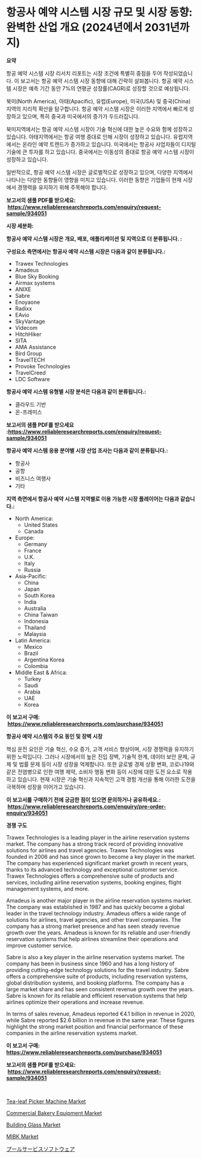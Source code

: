 <p><h1>항공사 예약 시스템 시장 규모 및 시장 동향: 완벽한 산업 개요 (2024년에서 2031년까지)</h1></p><p><strong>요약</strong></p>
<p><p>항공 예약 시스템 시장 리서치 리포트는 시장 조건에 특별히 중점을 두어 작성되었습니다. 이 보고서는 항공 예약 시스템 시장 동향에 대해 간략히 살펴봅니다. 항공 예약 시스템 시장은 예측 기간 동안 7%의 연평균 성장률(CAGR)로 성장할 것으로 예상됩니다.</p><p>북미(North America), 아태(Apacific), 유럽(Europe), 미국(USA) 및 중국(China) 지역의 지리적 확산을 탐구합니다. 항공 예약 시스템 시장은 이러한 지역에서 빠르게 성장하고 있으며, 특히 중국과 미국에서의 증가가 두드러집니다.</p><p>북미지역에서는 항공 예약 시스템 시장이 기술 혁신에 대한 높은 수요와 함께 성장하고 있습니다. 아태지역에서는 항공 여행 증대로 인해 시장이 성장하고 있습니다. 유럽지역에서는 온라인 예약 트렌드가 증가하고 있습니다. 미국에서는 항공사 사업자들이 디지털 기술에 큰 투자를 하고 있습니다. 중국에서는 이동성의 증대로 항공 예약 시스템 시장이 성장하고 있습니다.</p><p>일반적으로, 항공 예약 시스템 시장은 글로벌적으로 성장하고 있으며, 다양한 지역에서 나타나는 다양한 동향들이 영향을 미치고 있습니다. 이러한 동향은 기업들이 현재 시장에서 경쟁력을 유지하기 위해 주목해야 합니다.</p></p>
<p><strong>보고서의 샘플 PDF를 받으세요: &nbsp;<a href="https://www.reliableresearchreports.com/enquiry/request-sample/934051">https://www.reliableresearchreports.com/enquiry/request-sample/934051</a></strong></p>
<p><strong>시장 세분화:</strong></p>
<p><strong> 항공사 예약 시스템 시장은 개요, 배포, 애플리케이션 및 지역으로 더 분류됩니다. :</strong></p>
<p><strong>구성요소 측면에서는 항공사 예약 시스템 시장은 다음과 같이 분류됩니다.:</strong></p>
<p><ul><li>Trawex Technologies</li><li>Amadeus</li><li>Blue Sky Booking</li><li>Airmax systems</li><li>ANIXE</li><li>Sabre</li><li>Enoyaone</li><li>Radixx</li><li>EAvio</li><li>SkyVantage</li><li>Videcom</li><li>HitchHiker</li><li>SITA</li><li>AMA Assistance</li><li>Bird Group</li><li>TravelTECH</li><li>Provoke Technologies</li><li>TravelCreed</li><li>LDC Software</li></ul></p>
<p><strong> 항공사 예약 시스템 유형별 시장 분석은 다음과 같이 분류됩니다.:</strong></p>
<p><ul><li>클라우드 기반</li><li>온-프레미스</li></ul></p>
<p><strong>보고서의 샘플 PDF를 받으세요 :<a href="https://www.reliableresearchreports.com/enquiry/request-sample/934051">https://www.reliableresearchreports.com/enquiry/request-sample/934051</a></strong></p>
<p><strong> 항공사 예약 시스템 응용 분야별 시장 산업 조사는 다음과 같이 분류됩니다.:</strong></p>
<p><ul><li>항공사</li><li>공항</li><li>비즈니스 여행사</li><li>기타</li></ul></p>
<p><strong>지역 측면에서 항공사 예약 시스템 지역별로 이용 가능한 시장 플레이어는 다음과 같습니다.:</strong></p>
<p><ul>
    <li>
        North America:
        <ul>
            <li>United States</li>
            <li>Canada</li>
        </ul>
    </li>
    <li>
        Europe:
        <ul>
            <li>Germany</li>
            <li>France</li>
            <li>U.K.</li>
            <li>Italy</li>
            <li>Russia</li>
        </ul>
    </li>
    <li>
        Asia-Pacific:
        <ul>
            <li>China</li>
            <li>Japan</li>
            <li>South Korea</li>
            <li>India</li>
            <li>Australia</li>
            <li>China Taiwan</li>
            <li>Indonesia</li>
            <li>Thailand</li>
            <li>Malaysia</li>
        </ul>
    </li>
    <li>
        Latin America:
        <ul>
            <li>Mexico</li>
            <li>Brazil</li>
            <li>Argentina Korea</li>
            <li>Colombia</li>
        </ul>
    </li>
    <li>
        Middle East & Africa:
        <ul>
            <li>Turkey</li>
            <li>Saudi</li>
            <li>Arabia</li>
            <li>UAE</li>
            <li>Korea</li>
        </ul>
    </li>
    </ul></p>
<p><strong>이 보고서 구매: &nbsp;<a href="https://www.reliableresearchreports.com/purchase/934051">https://www.reliableresearchreports.com/purchase/934051</a></strong></p>
<p><strong>항공사 예약 시스템의 주요 동인 및 장벽 시장</strong></p>
<p><p>핵심 운전 요인은 기술 혁신, 수요 증가, 고객 서비스 향상이며, 시장 경쟁력을 유지하기 위한 노력입니다. 그러나 시장에서의 높은 진입 장벽, 기술적 한계, 데이터 보안 문제, 규제 및 법률 문제 등이 시장 성장을 억제합니다. 또한 글로벌 경제 상황 변화, 코로나19와 같은 전염병으로 인한 여행 제약, 소비자 행동 변화 등이 시장에 대한 도전 요소로 작용하고 있습니다. 현재 시장은 기술 혁신과 지속적인 고객 경험 개선을 통해 이러한 도전을 극복하며 성장을 이어가고 있습니다.</p></p>
<p><strong>이 보고서를 구매하기 전에 궁금한 점이 있으면 문의하거나 공유하세요.: &nbsp;<a href="https://www.reliableresearchreports.com/enquiry/pre-order-enquiry/934051">https://www.reliableresearchreports.com/enquiry/pre-order-enquiry/934051</a></strong></p>
<p><strong>경쟁 구도</strong></p>
<p><p>Trawex Technologies is a leading player in the airline reservation systems market. The company has a strong track record of providing innovative solutions for airlines and travel agencies. Trawex Technologies was founded in 2006 and has since grown to become a key player in the market. The company has experienced significant market growth in recent years, thanks to its advanced technology and exceptional customer service. Trawex Technologies offers a comprehensive suite of products and services, including airline reservation systems, booking engines, flight management systems, and more.</p><p>Amadeus is another major player in the airline reservation systems market. The company was established in 1987 and has quickly become a global leader in the travel technology industry. Amadeus offers a wide range of solutions for airlines, travel agencies, and other travel companies. The company has a strong market presence and has seen steady revenue growth over the years. Amadeus is known for its reliable and user-friendly reservation systems that help airlines streamline their operations and improve customer service.</p><p>Sabre is also a key player in the airline reservation systems market. The company has been in business since 1960 and has a long history of providing cutting-edge technology solutions for the travel industry. Sabre offers a comprehensive suite of products, including reservation systems, global distribution systems, and booking platforms. The company has a large market share and has seen consistent revenue growth over the years. Sabre is known for its reliable and efficient reservation systems that help airlines optimize their operations and increase revenue.</p><p>In terms of sales revenue, Amadeus reported €4.1 billion in revenue in 2020, while Sabre reported $2.6 billion in revenue in the same year. These figures highlight the strong market position and financial performance of these companies in the airline reservation systems market.</p></p>
<p><strong>이 보고서 구매: &nbsp; <a href="https://www.reliableresearchreports.com/purchase/934051">https://www.reliableresearchreports.com/purchase/934051</a></strong></p>
<p><strong>보고서의 샘플 PDF를 받으세요: &nbsp;<a href="https://www.reliableresearchreports.com/enquiry/request-sample/934051">https://www.reliableresearchreports.com/enquiry/request-sample/934051</a></strong><strong></strong></p>
<p>&nbsp;</p>
<p><p><a href="https://issuu.com/reportprime-2/docs/tea-leaf-picker-machine-market-size-2030.pptx">Tea-leaf Picker Machine Market</a></p><p><a href="https://github.com/prosalinda88/Market-Research-Report-List-3/blob/main/commercial-bakery-equipment-market.md">Commercial Bakery Equipment Market</a></p><p><a href="https://view.publitas.com/reportprime-1/building-glass-market-centers-on-aspects-such-as-market-growth-market-share-market-opportunity-and-projected-forecasts-spanning-from-2024-to-2031/">Building Glass Market</a></p><p><a href="https://fuschia-pecorino-a6d.notion.site/MIBK-Market-Offer-Valuable-Insights-into-Market-Size-Market-Share-Market-Trends-and-Projections-S-ff64c05933354fecbca0a7aea05c0e99">MIBK Market</a></p><p><a href="https://github.com/lababdou/Market-Research-Report-List-2/blob/main/1787893184269.md">プールサービスソフトウェア</a></p></p>